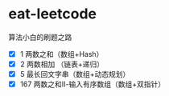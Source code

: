 

# eat-leetcode

算法小白的刷题之路

- [x] 1 两数之和（数组+Hash）
- [x] 2 两数相加 （链表+递归）
- [x] 5 最长回文字串（数组+动态规划）
- [x] 167 两数之和Ⅱ-输入有序数组（数组+双指针）